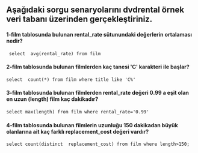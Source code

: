 ## Aşağıdaki sorgu senaryolarını dvdrental örnek veri tabanı üzerinden gerçekleştiriniz.

#### 1-film tablosunda bulunan rental_rate sütunundaki değerlerin ortalaması nedir?
` select  avg(rental_rate) from film`
#### 2-film tablosunda bulunan filmlerden kaç tanesi 'C' karakteri ile başlar?
`select  count(*) from film where title like 'C%'`
#### 3-film tablosunda bulunan filmlerden rental_rate değeri 0.99 a eşit olan en uzun (length) film kaç dakikadır?
`select max(length) from film where rental_rate='0.99'`
#### 4-film tablosunda bulunan filmlerin uzunluğu 150 dakikadan büyük olanlarına ait kaç farklı replacement_cost değeri vardır?
`select count(distinct  replacement_cost) from film where length>150;`

